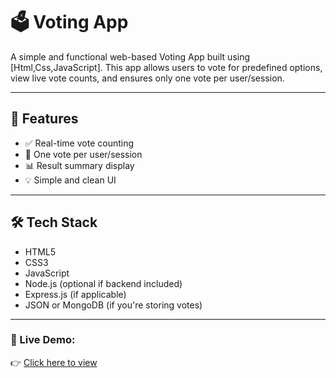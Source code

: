 # 🗳️ Voting App

A simple and functional web-based Voting App built using [Html,Css,JavaScript]. This app allows users to vote for predefined options, view live vote counts, and ensures only one vote per user/session.

---

## 🚀 Features

- ✅ Real-time vote counting
- 🧑 One vote per user/session
- 📊 Result summary display
- 💡 Simple and clean UI

---

## 🛠️ Tech Stack

- HTML5
- CSS3
- JavaScript
- Node.js (optional if backend included)
- Express.js (if applicable)
- JSON or MongoDB (if you're storing votes)

---

### 🚀 Live Demo:

👉 [Click here to view](https://voting-app-amanmaner.netlify.app/)

